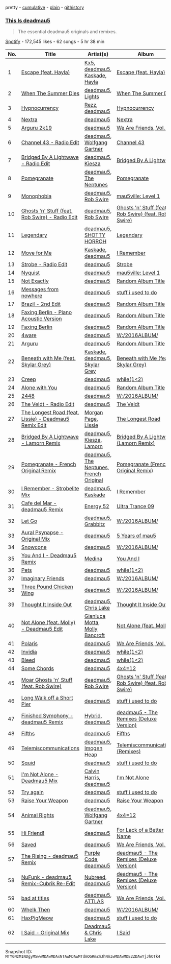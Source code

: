 pretty - [cumulative](/playlists/cumulative/37i9dQZF1DX87JE1B72J6C.md) - [plain](/playlists/plain/37i9dQZF1DX87JE1B72J6C) - [githistory](https://github.githistory.xyz/mackorone/spotify-playlist-archive/blob/main/playlists/plain/37i9dQZF1DX87JE1B72J6C)

### [This Is deadmau5](https://open.spotify.com/playlist/37i9dQZF1DX87JE1B72J6C)

> The essential deadmau5 originals and remixes.

[Spotify](https://open.spotify.com/user/spotify) - 172,545 likes - 62 songs - 5 hr 38 min

| No. | Title | Artist(s) | Album | Length |
|---|---|---|---|---|
| 1 | [Escape \(feat\. Hayla\)](https://open.spotify.com/track/10oKSzRcwbZsog2uq2gb4b) | [Kx5](https://open.spotify.com/artist/2avRYQUWQpIkzJOEkf0MdY), [deadmau5](https://open.spotify.com/artist/2CIMQHirSU0MQqyYHq0eOx), [Kaskade](https://open.spotify.com/artist/6TQj5BFPooTa08A7pk8AQ1), [Hayla](https://open.spotify.com/artist/4yX6mpMyBGf9UfvBB8JJrc) | [Escape \(feat\. Hayla\)](https://open.spotify.com/album/1VvswDkZLX5hUgFW7F79GI) | 4:00 |
| 2 | [When The Summer Dies](https://open.spotify.com/track/0mjGSve5fXuesAutgeN9OI) | [deadmau5](https://open.spotify.com/artist/2CIMQHirSU0MQqyYHq0eOx), [Lights](https://open.spotify.com/artist/5pdyjBIaY5o1yOyexGIUc6) | [When The Summer Dies](https://open.spotify.com/album/1u7CRR2ketwfxA3FKGzEPK) | 5:29 |
| 3 | [Hypnocurrency](https://open.spotify.com/track/3evAUkYDPeLX5kn0LbvGz4) | [Rezz](https://open.spotify.com/artist/4aKdmOXdUKX07HVd3sGgzw), [deadmau5](https://open.spotify.com/artist/2CIMQHirSU0MQqyYHq0eOx) | [Hypnocurrency](https://open.spotify.com/album/28WW07Sx0IrAXAb1xDDnD3) | 4:52 |
| 4 | [Nextra](https://open.spotify.com/track/6U9XV3WFi4Lo89SHxFpyNg) | [deadmau5](https://open.spotify.com/artist/2CIMQHirSU0MQqyYHq0eOx) | [Nextra](https://open.spotify.com/album/5adMXoePLQgfglzbA7M7vp) | 6:00 |
| 5 | [Arguru 2k19](https://open.spotify.com/track/1eBMtZABse3pv4kYvWIAmi) | [deadmau5](https://open.spotify.com/artist/2CIMQHirSU0MQqyYHq0eOx) | [We Are Friends, Vol\. 10](https://open.spotify.com/album/1RR9gkLdIuczEAZaVlPT4H) | 7:15 |
| 6 | [Channel 43 \- Radio Edit](https://open.spotify.com/track/2m9ryxnEcVoQNr22KRxe09) | [deadmau5](https://open.spotify.com/artist/2CIMQHirSU0MQqyYHq0eOx), [Wolfgang Gartner](https://open.spotify.com/artist/3534yWWzmxx8NbKVoNolsK) | [Channel 43](https://open.spotify.com/album/6GTPauuGqd0apuW1moW6dD) | 3:04 |
| 7 | [Bridged By A Lightwave \- Radio Edit](https://open.spotify.com/track/5emTyRnoMTLc9G44RR6XIE) | [deadmau5](https://open.spotify.com/artist/2CIMQHirSU0MQqyYHq0eOx), [Kiesza](https://open.spotify.com/artist/4zxvC7CRGvggq9EWXOpwAo) | [Bridged By A Lightwave](https://open.spotify.com/album/5GQm35tkCTK25fQmTou7Nu) | 2:52 |
| 8 | [Pomegranate](https://open.spotify.com/track/5rjJyv6c4qXD2SKwdQx6wT) | [deadmau5](https://open.spotify.com/artist/2CIMQHirSU0MQqyYHq0eOx), [The Neptunes](https://open.spotify.com/artist/0KuF7reCTOZwV7YJnHQqgr) | [Pomegranate](https://open.spotify.com/album/2phbPmXID3ja0vSKkLdF5G) | 3:27 |
| 9 | [Monophobia](https://open.spotify.com/track/2nLgWMdYPO35GGpwX2xo23) | [deadmau5](https://open.spotify.com/artist/2CIMQHirSU0MQqyYHq0eOx), [Rob Swire](https://open.spotify.com/artist/2SNg8nqwOHF1eZgRnL9zes) | [mau5ville: Level 1](https://open.spotify.com/album/1DH1jrRHjCyAEDwTmHmMZe) | 3:34 |
| 10 | [Ghosts 'n' Stuff \(feat\. Rob Swire\) \- Radio Edit](https://open.spotify.com/track/3pFs5g6H6twH454xbaxHDM) | [deadmau5](https://open.spotify.com/artist/2CIMQHirSU0MQqyYHq0eOx), [Rob Swire](https://open.spotify.com/artist/2SNg8nqwOHF1eZgRnL9zes) | [Ghosts 'n' Stuff \(feat\. Rob Swire\) \(feat\. Rob Swire\)](https://open.spotify.com/album/1BEiMHtZHylizLQfN2fz7p) | 3:11 |
| 11 | [Legendary](https://open.spotify.com/track/6up8VZjgXqptykibKod32m) | [deadmau5](https://open.spotify.com/artist/2CIMQHirSU0MQqyYHq0eOx), [SHOTTY HORROH](https://open.spotify.com/artist/4a95izyFgvXS2JYqL8rANq) | [Legendary](https://open.spotify.com/album/5GvHOnZGxxByyvK4GnFEXm) | 2:20 |
| 12 | [Move for Me](https://open.spotify.com/track/7v91ouqdF3f99LVPpvgKFE) | [Kaskade](https://open.spotify.com/artist/6TQj5BFPooTa08A7pk8AQ1), [deadmau5](https://open.spotify.com/artist/2CIMQHirSU0MQqyYHq0eOx) | [I Remember](https://open.spotify.com/album/35HmhbuEA2Q2m6kKP8SuR2) | 3:55 |
| 13 | [Strobe \- Radio Edit](https://open.spotify.com/track/6c9EGVj5CaOeoKd9ecMW1U) | [deadmau5](https://open.spotify.com/artist/2CIMQHirSU0MQqyYHq0eOx) | [Strobe](https://open.spotify.com/album/6EYy8giXumFOmT1fpZTCMB) | 3:34 |
| 14 | [Nyquist](https://open.spotify.com/track/2vPlEZrLXYhZkMzEFyfroi) | [deadmau5](https://open.spotify.com/artist/2CIMQHirSU0MQqyYHq0eOx) | [mau5ville: Level 1](https://open.spotify.com/album/1DH1jrRHjCyAEDwTmHmMZe) | 3:18 |
| 15 | [Not Exactly](https://open.spotify.com/track/0TdRno5GHk3K53EeDh6rRd) | [deadmau5](https://open.spotify.com/artist/2CIMQHirSU0MQqyYHq0eOx) | [Random Album Title](https://open.spotify.com/album/2F7QnnWJ1NAYRjx368xfJM) | 8:00 |
| 16 | [Messages from nowhere](https://open.spotify.com/track/1dtpYestJ72OwmQeghIUfn) | [deadmau5](https://open.spotify.com/artist/2CIMQHirSU0MQqyYHq0eOx) | [stuff i used to do](https://open.spotify.com/album/77lJ42P4qgi7HJTOjMmcBp) | 5:00 |
| 17 | [Brazil \- 2nd Edit](https://open.spotify.com/track/4v4E2yOYEMCP7pw8eQ8Vr6) | [deadmau5](https://open.spotify.com/artist/2CIMQHirSU0MQqyYHq0eOx) | [Random Album Title](https://open.spotify.com/album/2F7QnnWJ1NAYRjx368xfJM) | 5:22 |
| 18 | [Faxing Berlin \- Piano Acoustic Version](https://open.spotify.com/track/2fWicBMgPXTflJH6PXvK97) | [deadmau5](https://open.spotify.com/artist/2CIMQHirSU0MQqyYHq0eOx) | [Random Album Title](https://open.spotify.com/album/2F7QnnWJ1NAYRjx368xfJM) | 1:45 |
| 19 | [Faxing Berlin](https://open.spotify.com/track/1rfEe9q2cY71fLovuydnW5) | [deadmau5](https://open.spotify.com/artist/2CIMQHirSU0MQqyYHq0eOx) | [Random Album Title](https://open.spotify.com/album/2F7QnnWJ1NAYRjx368xfJM) | 2:30 |
| 20 | [4ware](https://open.spotify.com/track/1ROBixGgXrYlcCcrBfxAoy) | [deadmau5](https://open.spotify.com/artist/2CIMQHirSU0MQqyYHq0eOx) | [W:/2016ALBUM/](https://open.spotify.com/album/1m1V83RrHAsSfmmM8aKy0x) | 8:39 |
| 21 | [Arguru](https://open.spotify.com/track/6dd5Z6ndIrQYDNcap0yTFD) | [deadmau5](https://open.spotify.com/artist/2CIMQHirSU0MQqyYHq0eOx) | [Random Album Title](https://open.spotify.com/album/2F7QnnWJ1NAYRjx368xfJM) | 5:30 |
| 22 | [Beneath with Me \(feat\. Skylar Grey\)](https://open.spotify.com/track/1lsGvEI6CpsS8upSZSKEZX) | [Kaskade](https://open.spotify.com/artist/6TQj5BFPooTa08A7pk8AQ1), [deadmau5](https://open.spotify.com/artist/2CIMQHirSU0MQqyYHq0eOx), [Skylar Grey](https://open.spotify.com/artist/4utLUGcTvOJFr6aqIJtYWV) | [Beneath with Me \(feat\. Skylar Grey\)](https://open.spotify.com/album/2sFiyVDcTyx5pvzd1uFcjT) | 4:14 |
| 23 | [Creep](https://open.spotify.com/track/0hHnpTWYRB9AC7bxhPAIag) | [deadmau5](https://open.spotify.com/artist/2CIMQHirSU0MQqyYHq0eOx) | [while\(1<2\)](https://open.spotify.com/album/7iDqcnIHjisPl2Yf4hsf8f) | 5:37 |
| 24 | [Alone with You](https://open.spotify.com/track/3nARn1sDLiYGvEeDH41u6x) | [deadmau5](https://open.spotify.com/artist/2CIMQHirSU0MQqyYHq0eOx) | [Random Album Title](https://open.spotify.com/album/2F7QnnWJ1NAYRjx368xfJM) | 7:30 |
| 25 | [2448](https://open.spotify.com/track/4mM9KHvLoA3hkxznu9DOyI) | [deadmau5](https://open.spotify.com/artist/2CIMQHirSU0MQqyYHq0eOx) | [W:/2016ALBUM/](https://open.spotify.com/album/1m1V83RrHAsSfmmM8aKy0x) | 6:24 |
| 26 | [The Veldt \- Radio Edit](https://open.spotify.com/track/1vQ92830bxiBcIhpUj4qrn) | [deadmau5](https://open.spotify.com/artist/2CIMQHirSU0MQqyYHq0eOx) | [The Veldt](https://open.spotify.com/album/0pJJgBzj26qnE1nSQUxaB0) | 2:50 |
| 27 | [The Longest Road \(feat\. Lissie\) \- Deadmau5 Remix Edit](https://open.spotify.com/track/0cP5GxZrtKCRQu7cbOqsBe) | [Morgan Page](https://open.spotify.com/artist/1N9n8MSxrr4Emhb566493b), [Lissie](https://open.spotify.com/artist/3j4FHbC5zwmYGJ7r0ZgaMt) | [The Longest Road](https://open.spotify.com/album/3gAWkt3YKBDuaGWZdV46bt) | 3:59 |
| 28 | [Bridged By A Lightwave \- Lamorn Remix](https://open.spotify.com/track/3H5oqEIkYEC4GpaP0496oo) | [deadmau5](https://open.spotify.com/artist/2CIMQHirSU0MQqyYHq0eOx), [Kiesza](https://open.spotify.com/artist/4zxvC7CRGvggq9EWXOpwAo), [Lamorn](https://open.spotify.com/artist/5cfLsokNJlFQisLDtzugO9) | [Bridged By A Lightwave \(Lamorn Remix\)](https://open.spotify.com/album/3n6VZFQMkDoLK5jPmYtnzL) | 4:58 |
| 29 | [Pomegranate \- French Original Remix](https://open.spotify.com/track/33PHq60hM4guoJdpVZ5STG) | [deadmau5](https://open.spotify.com/artist/2CIMQHirSU0MQqyYHq0eOx), [The Neptunes](https://open.spotify.com/artist/0KuF7reCTOZwV7YJnHQqgr), [French Original](https://open.spotify.com/artist/4ynyV1CHYxbAfyoJgYOc17) | [Pomegranate \(French Original Remix\)](https://open.spotify.com/album/1e550IRXnYyLhCPoJIdGHe) | 2:56 |
| 30 | [I Remember \- Strobelite Mix](https://open.spotify.com/track/1qnJYRDhTV4GGMtbLTWtNR) | [deadmau5](https://open.spotify.com/artist/2CIMQHirSU0MQqyYHq0eOx), [Kaskade](https://open.spotify.com/artist/6TQj5BFPooTa08A7pk8AQ1) | [I Remember](https://open.spotify.com/album/35HmhbuEA2Q2m6kKP8SuR2) | 4:41 |
| 31 | [Cafe del Mar \- deadmau5 Remix](https://open.spotify.com/track/3rv889IqPyuugLUTVTsUOT) | [Energy 52](https://open.spotify.com/artist/0sElgscu7tp38PM1MtsUz7) | [Ultra Trance 09](https://open.spotify.com/album/19O4sEb2pNtkQtEhrVPo9r) | 5:47 |
| 32 | [Let Go](https://open.spotify.com/track/5gCGQlfEofp2Zxz5ZjJAa9) | [deadmau5](https://open.spotify.com/artist/2CIMQHirSU0MQqyYHq0eOx), [Grabbitz](https://open.spotify.com/artist/4fv1OFJywZ7DHCz3mVQQ45) | [W:/2016ALBUM/](https://open.spotify.com/album/1m1V83RrHAsSfmmM8aKy0x) | 6:18 |
| 33 | [Aural Psynapse \- Original Mix](https://open.spotify.com/track/7Ar4sHJSRdk18APx84hl9O) | [deadmau5](https://open.spotify.com/artist/2CIMQHirSU0MQqyYHq0eOx) | [5 Years of mau5](https://open.spotify.com/album/0zyj1GySC9Cf4u8maD2q9v) | 7:30 |
| 34 | [Snowcone](https://open.spotify.com/track/1N31Wy2PWz5HvCzMbff3mO) | [deadmau5](https://open.spotify.com/artist/2CIMQHirSU0MQqyYHq0eOx) | [W:/2016ALBUM/](https://open.spotify.com/album/1m1V83RrHAsSfmmM8aKy0x) | 5:14 |
| 35 | [You And I \- Deadmau5 Remix](https://open.spotify.com/track/2ueKL2MWoyfg1FnBpHOfbH) | [Medina](https://open.spotify.com/artist/7c7ZeiPKWHf2E1rsf1P4VF) | [You And I](https://open.spotify.com/album/7zLXnrozg2n7TrsnwHFLKF) | 6:19 |
| 36 | [Pets](https://open.spotify.com/track/1orqppWOgid8LIp3X2dUIg) | [deadmau5](https://open.spotify.com/artist/2CIMQHirSU0MQqyYHq0eOx) | [while\(1<2\)](https://open.spotify.com/album/7iDqcnIHjisPl2Yf4hsf8f) | 7:31 |
| 37 | [Imaginary Friends](https://open.spotify.com/track/0WzpqM6GqbVm6zQ2qeqDEW) | [deadmau5](https://open.spotify.com/artist/2CIMQHirSU0MQqyYHq0eOx) | [W:/2016ALBUM/](https://open.spotify.com/album/1m1V83RrHAsSfmmM8aKy0x) | 7:46 |
| 38 | [Three Pound Chicken Wing](https://open.spotify.com/track/4V5LPHyAOcUERXXD2NngT5) | [deadmau5](https://open.spotify.com/artist/2CIMQHirSU0MQqyYHq0eOx) | [W:/2016ALBUM/](https://open.spotify.com/album/1m1V83RrHAsSfmmM8aKy0x) | 6:22 |
| 39 | [Thought It Inside Out](https://open.spotify.com/track/21fQcgKqU6hdPJKlZVvGPF) | [deadmau5](https://open.spotify.com/artist/2CIMQHirSU0MQqyYHq0eOx), [Chris Lake](https://open.spotify.com/artist/5Igpc9iLZ3YGtKeYfSrrOE) | [Thought It Inside Out](https://open.spotify.com/album/7G2C7NkjCoFaFCKBuk2CNf) | 7:40 |
| 40 | [Not Alone \(feat\. Molly\) \- Deadmau5 Edit](https://open.spotify.com/track/0FQ0FebP3rc5nYdXbpIswb) | [Gianluca Motta](https://open.spotify.com/artist/1hmDiYoHGOAF1AIxYpBG1q), [Molly Bancroft](https://open.spotify.com/artist/63gq13UEULICfVjR1ynp0Q) | [Not Alone \(feat\. Molly\)](https://open.spotify.com/album/5jOqA9PyMLR3OstJRoojed) | 3:46 |
| 41 | [Polaris](https://open.spotify.com/track/6Qng1hawspj0ddyexe0IHV) | [deadmau5](https://open.spotify.com/artist/2CIMQHirSU0MQqyYHq0eOx) | [We Are Friends, Vol\. 6](https://open.spotify.com/album/04EzEYc1Q1YHeDMxQAJR2P) | 9:45 |
| 42 | [Invidia](https://open.spotify.com/track/0b87ACuSd5BBWlDGXJOObD) | [deadmau5](https://open.spotify.com/artist/2CIMQHirSU0MQqyYHq0eOx) | [while\(1<2\)](https://open.spotify.com/album/7iDqcnIHjisPl2Yf4hsf8f) | 3:16 |
| 43 | [Bleed](https://open.spotify.com/track/5L5VSFuMw19b9AMXMfSn8l) | [deadmau5](https://open.spotify.com/artist/2CIMQHirSU0MQqyYHq0eOx) | [while\(1<2\)](https://open.spotify.com/album/7iDqcnIHjisPl2Yf4hsf8f) | 4:00 |
| 44 | [Some Chords](https://open.spotify.com/track/7nQqukBuClFtuaegbRAdNP) | [deadmau5](https://open.spotify.com/artist/2CIMQHirSU0MQqyYHq0eOx) | [4x4=12](https://open.spotify.com/album/47MVgO7XNmxzoYSJIvqxAG) | 7:23 |
| 45 | [Moar Ghosts 'n' Stuff \(feat\. Rob Swire\)](https://open.spotify.com/track/658DZkdnNDPZFPNPESYGMR) | [deadmau5](https://open.spotify.com/artist/2CIMQHirSU0MQqyYHq0eOx), [Rob Swire](https://open.spotify.com/artist/2SNg8nqwOHF1eZgRnL9zes) | [Ghosts 'n' Stuff \(feat\. Rob Swire\) \(feat\. Rob Swire\)](https://open.spotify.com/album/1BEiMHtZHylizLQfN2fz7p) | 4:58 |
| 46 | [Long Walk off a Short Pier](https://open.spotify.com/track/6jvoLBmlUvSMbPndtE77UN) | [deadmau5](https://open.spotify.com/artist/2CIMQHirSU0MQqyYHq0eOx) | [stuff i used to do](https://open.spotify.com/album/77lJ42P4qgi7HJTOjMmcBp) | 3:42 |
| 47 | [Finished Symphony \- deadmau5 Remix](https://open.spotify.com/track/0h26qoZNRIuUfuIellYQ1A) | [Hybrid](https://open.spotify.com/artist/2MYN7OKnlCiZ0wrwp2A1ox), [deadmau5](https://open.spotify.com/artist/2CIMQHirSU0MQqyYHq0eOx) | [deadmau5 \- The Remixes \(Deluxe Version\)](https://open.spotify.com/album/26WsAVZy35LJ9Sxz6LcjOz) | 6:27 |
| 48 | [Fifths](https://open.spotify.com/track/2UHSNriA2YvOQjDXstg2SV) | [deadmau5](https://open.spotify.com/artist/2CIMQHirSU0MQqyYHq0eOx) | [Fifths](https://open.spotify.com/album/13SlSH2X8yjdB8D9XVXb8i) | 6:18 |
| 49 | [Telemiscommunications](https://open.spotify.com/track/34PRwPPXX9VYJHJqNqWIRa) | [deadmau5](https://open.spotify.com/artist/2CIMQHirSU0MQqyYHq0eOx), [Imogen Heap](https://open.spotify.com/artist/6Xb4ezwoAQC4516kI89nWz) | [Telemiscommunications \(Remixes\)](https://open.spotify.com/album/4nDomfcPNsEt50qyTwdbeJ) | 4:07 |
| 50 | [Squid](https://open.spotify.com/track/72mrtx7M9ilfO72jtXEEr9) | [deadmau5](https://open.spotify.com/artist/2CIMQHirSU0MQqyYHq0eOx) | [stuff i used to do](https://open.spotify.com/album/77lJ42P4qgi7HJTOjMmcBp) | 1:03 |
| 51 | [I'm Not Alone \- Deadmau5 Mix](https://open.spotify.com/track/2B4iuxJX1Qr5vE5s6be4y2) | [Calvin Harris](https://open.spotify.com/artist/7CajNmpbOovFoOoasH2HaY), [deadmau5](https://open.spotify.com/artist/2CIMQHirSU0MQqyYHq0eOx) | [I'm Not Alone](https://open.spotify.com/album/4qUFn5brXrI7AQEHW4LYTg) | 8:15 |
| 52 | [Try again](https://open.spotify.com/track/01AwwfC3sYLbtmECslpj2O) | [deadmau5](https://open.spotify.com/artist/2CIMQHirSU0MQqyYHq0eOx) | [stuff i used to do](https://open.spotify.com/album/77lJ42P4qgi7HJTOjMmcBp) | 2:52 |
| 53 | [Raise Your Weapon](https://open.spotify.com/track/5AvxU50NICCvmCeZfKqSId) | [deadmau5](https://open.spotify.com/artist/2CIMQHirSU0MQqyYHq0eOx) | [Raise Your Weapon](https://open.spotify.com/album/1lBnKDWpkZr4XdITvBJXPI) | 8:22 |
| 54 | [Animal Rights](https://open.spotify.com/track/2DHDdNrGxqVfskQKZ3iTmj) | [deadmau5](https://open.spotify.com/artist/2CIMQHirSU0MQqyYHq0eOx), [Wolfgang Gartner](https://open.spotify.com/artist/3534yWWzmxx8NbKVoNolsK) | [4x4=12](https://open.spotify.com/album/47MVgO7XNmxzoYSJIvqxAG) | 6:15 |
| 55 | [Hi Friend!](https://open.spotify.com/track/0ZMuyIprUNwjhwhZC5tlQe) | [deadmau5](https://open.spotify.com/artist/2CIMQHirSU0MQqyYHq0eOx) | [For Lack of a Better Name](https://open.spotify.com/album/6C6RtR4rwoonc10cv4sSDF) | 5:15 |
| 56 | [Saved](https://open.spotify.com/track/5vUMdmEaauy6qSc1ovtZ30) | [deadmau5](https://open.spotify.com/artist/2CIMQHirSU0MQqyYHq0eOx) | [We Are Friends, Vol\. 5](https://open.spotify.com/album/394e6NT7YwnWdfYwnCO6hn) | 9:48 |
| 57 | [The Rising \- deadmau5 Remix](https://open.spotify.com/track/2kiq3xAgZT9Di3maPeKomO) | [Purple Code](https://open.spotify.com/artist/5wDmfyHr2sYH8X2o9UupKE), [deadmau5](https://open.spotify.com/artist/2CIMQHirSU0MQqyYHq0eOx) | [deadmau5 \- The Remixes \(Deluxe Version\)](https://open.spotify.com/album/26WsAVZy35LJ9Sxz6LcjOz) | 6:16 |
| 58 | [NuFunk \- deadmau5 Remix\-Cubrik Re\-Edit](https://open.spotify.com/track/7tFeppt7sZSeoraqZdgMOn) | [Nubreed](https://open.spotify.com/artist/4wQZKDckV0rmORxc9j7Bvl), [deadmau5](https://open.spotify.com/artist/2CIMQHirSU0MQqyYHq0eOx) | [deadmau5 \- The Remixes \(Deluxe Version\)](https://open.spotify.com/album/26WsAVZy35LJ9Sxz6LcjOz) | 6:54 |
| 59 | [bad at titles](https://open.spotify.com/track/6hK0irlXHoN9DeflWvkmKy) | [deadmau5](https://open.spotify.com/artist/2CIMQHirSU0MQqyYHq0eOx), [ATTLAS](https://open.spotify.com/artist/0jM4IKp6YlTxq8tNDH9fX3) | [We Are Friends, Vol\. 6](https://open.spotify.com/album/04EzEYc1Q1YHeDMxQAJR2P) | 8:45 |
| 60 | [Whelk Then](https://open.spotify.com/track/3C2EoVLfPVajaocjUBlooV) | [deadmau5](https://open.spotify.com/artist/2CIMQHirSU0MQqyYHq0eOx) | [W:/2016ALBUM/](https://open.spotify.com/album/1m1V83RrHAsSfmmM8aKy0x) | 5:39 |
| 61 | [HaxPigMeow](https://open.spotify.com/track/6oiCGnOy9wy8rVl2c1juvG) | [deadmau5](https://open.spotify.com/artist/2CIMQHirSU0MQqyYHq0eOx) | [stuff i used to do](https://open.spotify.com/album/77lJ42P4qgi7HJTOjMmcBp) | 10:10 |
| 62 | [I Said \- Original Mix](https://open.spotify.com/track/5ZUbGQwH2cCoh2DyMLgGUu) | [Deadmau5 & Chris Lake](https://open.spotify.com/artist/5zxonWWVBXA9ZANf4oyTFo) | [I Said](https://open.spotify.com/album/1Y09NriXaX2zoWxu3edckH) | 7:31 |

Snapshot ID: `MTY0NzM1NDgyMSwwMDAwMDAxNTAwMDAwMTdmOGRmZmJhNmIwMDAwMDE2ZDAwYjJhOTk4`